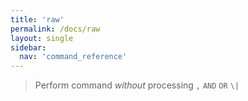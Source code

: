 ```yaml
---
title: 'raw'
permalink: /docs/raw
layout: single
sidebar:
  nav: 'command_reference'
---
```





> Perform command _without_ processing `,` `AND` `OR` `\|`







